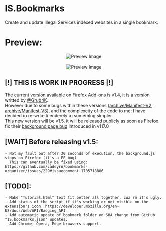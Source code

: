 # IS.Bookmarks
Create and update Illegal Services indexed websites in a single bookmark.

# Preview:
<p align="center">
  <img src="https://github.com/Illegal-Services/IS.Bookmarks/assets/62464560/afd570df-d7e5-4502-b7bc-f96b8ba2629e" alt="Preview Image">
  <br>
  <br>
  <img src="[https://github.com/Illegal-Services/IS.Bookmarks/assets/62464560/7e49c1e9-c8e2-45f0-a123-a05570554b1a](https://github.com/Illegal-Services/IS.Bookmarks/assets/62464560/95a53fad-3eee-4a59-8ee6-ecceec303827)" alt="Preview Image">
</p>

## [!] THIS IS WORK IN PROGRESS [!]
The current version available on Firefox Add-ons is v1.4, it is a version writted by [@Grub4K](https://github.com/grub4k).<br />
However due to some bugs within these versions ([archive/Manifest-V2](https://github.com/Illegal-Services/IS.Bookmarks/tree/archive/Manifest-V2), [archive/Manifest-V3](https://github.com/Illegal-Services/IS.Bookmarks/tree/archive/Manifest-V3)), and the complexcity of the code to me; I have decided to re-write it entierely to something simpler.<br />
This new version will be v1.5, it will be released publicly as soon as Firefox fix their [background page bug](https://bugzilla.mozilla.org/show_bug.cgi?id=1851373) introduced in v117.0

## [WAIT] Before releasing v1.5:
```
- Not my fault but after 30 seconds of execution, the background.js stops on Firefox (it's a FF bug)
  This can eventually be fixed using: https://github.com/cadeyrn/bookmarks-organizer/issues/229#issuecomment-1705718886
```

## [TODO]:
```
- Make "Tutorial.html" text fit better all together, cuz rn it's ugly.
- Add status of the script if it's working or not visible on the extension's icon. https://developer.mozilla.org/en-US/docs/Web/API/Badging_API
- Add automatic update of bookmark folder on SHA change from GitHub "IS.bookmarks.json" updates.
- Add Chrome, Opera, Edge browsers support.
```
